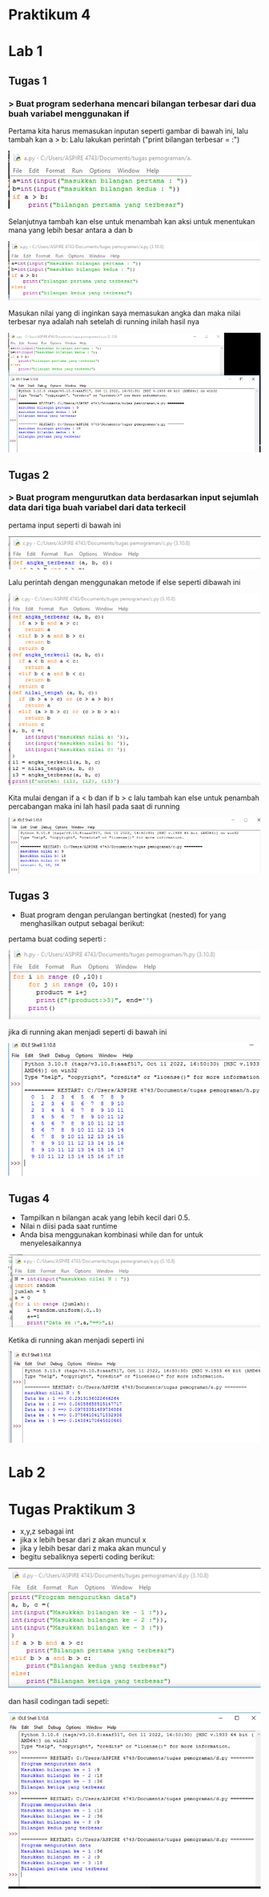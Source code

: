 # Praktikum 4
# Lab 1
## Tugas 1

### > Buat program sederhana mencari bilangan terbesar dari dua buah variabel menggunakan if

Pertama kita harus memasukan inputan  seperti gambar di bawah ini, lalu tambah kan a > b: 
Lalu lakukan perintah ("print bilangan terbesar = :") 

![gambar1](gambar/a1.png)

Selanjutnya tambah kan else untuk menambah kan aksi untuk menentukan mana yang lebih besar antara a dan b

![gambar1](gambar/a2.png)


Masukan nilai yang di inginkan saya memasukan angka dan maka nilai terbesar nya adalah nah setelah di running inilah hasil nya

![gambar1](gambar/a.png)


##  Tugas 2


### > Buat program mengurutkan data berdasarkan input sejumlah data dari tiga buah variabel dari data terkecil

pertama input seperti di bawah ini

![gambar1](gambar/aaa1.png)

Lalu perintah dengan menggunakan metode if else seperti dibawah ini

![gambar1](gambar/aaa2.png)

Kita mulai dengan if a < b dan if b > c lalu tambah kan else untuk penambah percabangan maka ini lah hasil pada saat di running

![gambar1](gambar/aaa3.png)

##  Tugas 3
- Buat program dengan perulangan bertingkat (nested) for yang menghasilkan output sebagai berikut:

pertama buat coding seperti :

![gambar1](gambar/b1.png)

jika di running akan menjadi seperti di bawah ini
    
![gambar1](gambar/b2.png)

##  Tugas 4
- Tampilkan n bilangan acak yang lebih kecil dari 0.5. 
- Nilai n diisi pada saat runtime 
- Anda bisa menggunakan kombinasi while dan for untuk menyelesaikannya

![gambar1](gambar/aaaaa1.png)

Ketika di running akan menjadi seperti ini

![gambar1](gambar/aaaaa2.png)


# Lab 2
# Tugas Praktikum 3
- x,y,z sebagai int
- jika x lebih besar dari z akan muncul x
- jika y lebih besar dari z maka akan muncul y
- begitu sebaliknya
seperti coding berikut:

![gambar1](gambar/aaaa1.png)

dan hasil codingan tadi sepeti:

![gambar1](gambar/aaaa2.png)

